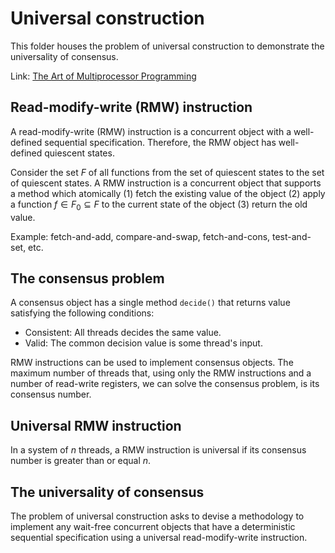 # Universal construction

This folder houses the problem of universal construction to demonstrate the universality of consensus.

Link: [The Art of Multiprocessor Programming](https://g.co/kgs/w8L3qFC)

## Read-modify-write (RMW) instruction

A read-modify-write (RMW) instruction is a concurrent object with a well-defined sequential specification. Therefore, the RMW object has well-defined quiescent states.

Consider the set $F$ of all functions from the set of quiescent states to the set of quiescent states. A RMW instruction is a concurrent object that supports a method which atomically (1) fetch the existing value of the object (2) apply a function $f \in F_0 \subseteq F$ to the current state of the object (3) return the old value.

Example: fetch-and-add, compare-and-swap, fetch-and-cons, test-and-set, etc.

## The consensus problem

A consensus object has a single method `decide()` that returns value satisfying the following conditions:
- Consistent: All threads decides the same value.
- Valid: The common decision value is some thread's input.

RMW instructions can be used to implement consensus objects. The maximum number of threads that, using only the RMW instructions and a number of read-write registers, we can solve the consensus problem, is its consensus number.

## Universal RMW instruction

In a system of $n$ threads, a RMW instruction is universal if its consensus number is greater than or equal $n$.

## The universality of consensus

The problem of universal construction asks to devise a methodology to implement any wait-free concurrent objects
that have a deterministic sequential specification using a universal read-modify-write instruction.
